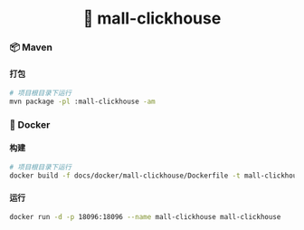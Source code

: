 <h1 align="center">🏪 mall-clickhouse</h1>

### 📦 Maven

#### 打包

```bash
# 项目根目录下运行
mvn package -pl :mall-clickhouse -am
```

### 🐳 Docker

#### 构建

```bash
# 项目根目录下运行
docker build -f docs/docker/mall-clickhouse/Dockerfile -t mall-clickhouse .
```

#### 运行

```bash
docker run -d -p 18096:18096 --name mall-clickhouse mall-clickhouse
```

